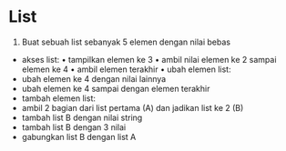 # List
1.  Buat sebuah list sebanyak 5 elemen dengan nilai bebas
- akses list: • tampilkan elemen ke 3 • ambil nilai elemen ke 2 sampai elemen ke 4 • ambil elemen terakhir • ubah elemen list:
- ubah elemen ke 4 dengan nilai lainnya
- ubah elemen ke 4 sampai dengan elemen terakhir
- tambah elemen list:
- ambil 2 bagian dari list pertama (A) dan jadikan list ke 2 (B)
- tambah list B dengan nilai string
- tambah list B dengan 3 nilai
- gabungkan list B dengan list A

